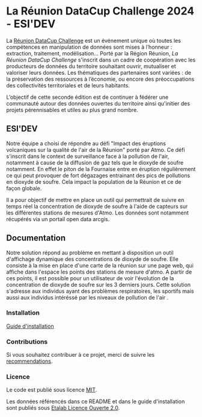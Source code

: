 # La Réunion DataCup Challenge 2024 - ESI'DEV

La [Réunion DataCup Challenge](https://data.regionreunion.com/p/page-reunion-datacup-challenge) est un événement unique où toutes les compétences en manipulation de données sont mises à l’honneur : extraction, traitement, modélisation… Porté par la Région Réunion, *La Réunion DataCup Challenge* s'inscrit dans un cadre de coopération avec les producteurs de données du territoire souhaitant ouvrir, mutualiser et valoriser leurs données. Les thématiques des partenaires sont variées : de la préservation des ressources à l’économie, ou encore des préoccupations des collectivités territoriales et de leurs habitants.

L’objectif de cette seconde édition est de continuer à fédérer une communauté autour des données ouvertes du territoire ainsi qu'initier des projets pérennisables et utiles au plus grand nombre.


## ESI'DEV

Notre équipe a choisi de répondre au défi "Impact des éruptions volcaniques sur la qualité de l'air de la Réunion" porté par Atmo.
Ce défi s'inscrit dans le context de surveillance face à la pollution de l'air, notamment à cause de la diffusion de gaz tels que le dioxyde de soufre notamment. En effet le piton de la Fournaise entre en éruption régulièrement ce qui peut provoquer de fort dégazages entrainant des pics de pollutions en dioxyde de soufre. Cela impact la population de la Réunion et ce de façon globale.

Il a pour objectif de mettre en place un outil qui permettrait de suivre en temps réel la concentration de dioxyde de soufre à l'aide de capteurs sur les différentes stations de mesures d'Atmo. Les données sont notamment récupérés via un portail open data arcgis.



## **Documentation**

Notre solution répond au problème en mettant à disposition un outil d'affichage dynamique des concentrations de dioxyde de soufre. Elle consiste à la mise en place d'une carte de la réunion sur une page web, qui affiche dans l'espace les points des stations de mesure d'atmo. A partir de ces points, il est possible pour un utilisateur de voir l'évolution de la concentration de dioxyde de soufre sur les 3 derniers jours. Cette solution s'adresse aux individus ayant des problèmes respiratoires, les sportifs mais aussi aux individus intéréssé par les niveaux de pollution de l'air .

### **Installation**

[Guide d'installation](/INSTALL.md)

### **Contributions**

Si vous souhaitez contribuer à ce projet, merci de suivre les [recommendations](/CONTRIBUTING.md).

### **Licence**

Le code est publié sous licence [MIT](/licence.MIT).

Les données référencés dans ce README et dans le guide d'installation sont publiés sous [Etalab Licence Ouverte 2.0](/licence.etalab-2.0).
